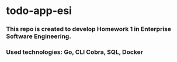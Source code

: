 # todo-app-esi
### This repo is created to develop Homework 1  in Enterprise Software Engineering.
### Used technologies: Go, CLI Cobra, SQL, Docker
